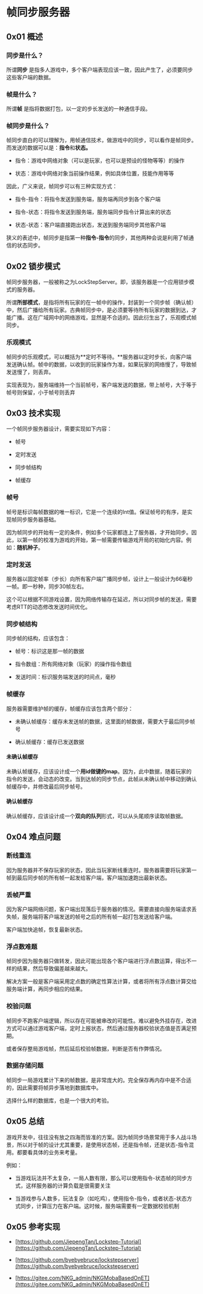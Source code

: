 # 帧同步服务器

## 0x01 概述

### 同步是什么？

所谓**同步** 是指多人游戏中，多个客户端表现应该一致，因此产生了，必须要同步这些客户端的数据。

### 帧是什么？

所谓**帧** 是指将数据打包，以一定的步长发送的一种通信手段。

### 帧同步是什么？

帧同步直白的可以理解为，用帧通信技术，做游戏中的同步，可以看作是帧同步。而发送的数据可以是：**指令**和**状态。**

- 指令：游戏中网络对象（可以是玩家，也可以是预设的怪物等等）的操作

- 状态：游戏中网络对象当前操作结果，例如具体位置，技能作用等等

因此，广义来说，帧同步可以有三种实现方式：

- 指令-指令：将指令发送到服务端，服务端再同步到各个客户端

- 指令-状态：将指令发送到服务端，服务端同步指令计算出来的状态

- 状态-状态：客户端直接跑出状态，发送到服务端同步其他客户端

狭义的表述中，帧同步是指第一种**指令-指令**的同步，其他两种会说是利用了帧通信的状态同步。

## 0x02 锁步模式

帧同步服务器，一般被称之为LockStepServer。即，该服务器是一个应用锁步模式的服务器。

所谓**所部模式**，是指将所有玩家的在一帧中的操作，封装到一个同步帧（确认帧）中，然后广播给所有玩家。古典帧同步中，是必须要等待所有玩家的数据到达，才能广播。这在广域网中的网络游戏，显然是不合适的。因此衍生出了，乐观模式帧同步。

### 乐观模式

帧同步的乐观模式，可以概括为**定时不等待。**服务器以定时步长，向客户端发送确认帧。帧中的数据，以收到的玩家操作为准，如果玩家的网络慢了，导致帧发送慢了，则丢弃。

实现表现为，服务端维持一个当前帧号，客户端发送的数据，带上帧号，大于等于帧号则保留，小于帧号则丢弃

## 0x03 技术实现

一个帧同步服务器设计，需要实现如下内容：

- 帧号

- 定时发送

- 同步帧结构

- 帧缓存

### 帧号

帧号是标识每帧数据的唯一标识，它是一个连续的Int值。保证帧号的有序，是实现帧同步服务器基础。

因为帧同步的开始有一定的条件，例如多个玩家都连上了服务器，才开始同步。因此，以第一帧的校准为游戏的开始，第一帧需要传输游戏开局的初始化内容。例如：**随机种子**。

### 定时发送

服务器以固定帧率（步长）向所有客户端广播同步帧，设计上一般设计为66毫秒一帧。即一秒种，同步30帧左右。

这个可以根据不同游戏设置，因为网络传输存在延迟，所以对同步帧的发送，需要考虑RTT的动态修改发送时间优化。

### 同步帧结构

同步帧的结构，应该包含：

- 帧号：标识这是那一帧的数据

- 指令数组：所有网络对象（玩家）的操作指令数组

- 发送时间：标识服务端发送的时间点，毫秒

### 帧缓存

服务器需要维护帧的缓存，帧缓存应该包含两个部分：

- 未确认帧缓存：缓存未发送帧的数据，这里面的帧数据，需要大于最后同步帧号

- 确认帧缓存：缓存已发送数据

#### 未确认帧缓存

未确认帧缓存，应该设计成一个**用id做键的map**。因为，此中数据，随着玩家的指令的发送，会动态的改变。当到达帧的同步节点，此帧从未确认帧中移动到确认帧缓存中，并修改最后同步帧号。

#### 确认帧缓存

确认帧缓存，应该设计成一个**双向的队列**形式，可以从头尾顺序读取帧数据。

## 0x04 难点问题

### 断线重连

因为服务器并不保存玩家的状态，因此当玩家断线重连时。服务器需要将玩家第一帧到最后同步帧的所有帧一起发给客户端，客户端加速跑出最新状态。

### 丢帧严重

因为客户端网络问题，客户端出现落后于服务器的情况。需要直接向服务端请求丢失帧，服务端将客户端发送的帧号之后的所有帧一起打包发送给客户端。

客户端加快追帧，恢复最新状态。

### 浮点数难题

帧同步因为服务器只做转发，因此可能出现各个客户端进行浮点数运算，得出不一样的结果，然后导致偏差越来越大。

解决方案一般是客户端采用定点数的确定性算法计算，或者将所有浮点数计算交给服务端计算，再同步相应的结果。

### 校验问题

帧同步不跑客户端逻辑，所以存在可能被串改的可能性。难以避免外挂存在，改进方式可以通过游戏客户端，定时上报状态，然后通过服务器校验状态值是否满足预期。

或者保存整局游戏帧，然后延后校验帧数据，判断是否有作弊情况。

### 数据存储问题

帧同步一局游戏累计下来的帧数据，是非常庞大的。完全保存再内存中是不合适的，因此需要将帧异步落地到数据库中。

选择什么样的数据库，也是一个很大的考验。

## 0x05 总结

游戏开发中，往往没有放之四海而皆准的方案。因为帧同步场景常用于多人战斗场景，所以对于帧的设计尤其重要，是使用状态帧，还是指令帧，还是状态-指令混用。都要看具体的业务来考量。

例如：

- 当游戏玩法并不太复杂，一局人数有限，那么可以使用指令-状态帧的同步方式，这样服务器的计算负载是很需要关注

- 当游戏参与人数多，玩法复杂（如吃鸡），使用指令-指令，或者状态-状态方式同步，计算压力在客户端。这时候，服务端需要有一定数据校验机制

## 0x05 参考实现

- [https://github.com/JiepengTan/Lockstep-Tutorial](https://github.com/JiepengTan/Lockstep-Tutorial)

- [https://github.com/byebyebruce/lockstepserver](https://github.com/byebyebruce/lockstepserver)

- [https://gitee.com/NKG_admin/NKGMobaBasedOnET](https://gitee.com/NKG_admin/NKGMobaBasedOnET)





